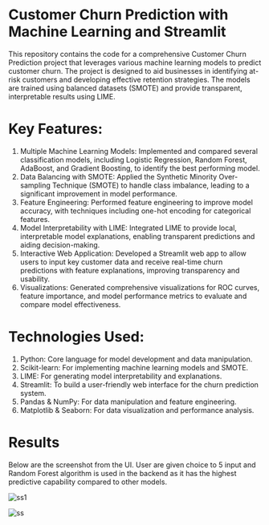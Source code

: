 # Customer Churn Prediction with Machine Learning and Streamlit

This repository contains the code for a comprehensive Customer Churn Prediction project that leverages various machine learning models to predict customer churn. The project is designed to aid businesses in identifying at-risk customers and developing effective retention strategies. The models are trained using balanced datasets (SMOTE) and provide transparent, interpretable results using LIME.

# Key Features:
1. Multiple Machine Learning Models: Implemented and compared several classification models, including Logistic Regression, Random Forest, AdaBoost, and Gradient Boosting, to identify the best performing model.
2. Data Balancing with SMOTE: Applied the Synthetic Minority Over-sampling Technique (SMOTE) to handle class imbalance, leading to a significant improvement in model performance.
3. Feature Engineering: Performed feature engineering to improve model accuracy, with techniques including one-hot encoding for categorical features.
4. Model Interpretability with LIME: Integrated LIME to provide local, interpretable model explanations, enabling transparent predictions and aiding decision-making.
5. Interactive Web Application: Developed a Streamlit web app to allow users to input key customer data and receive real-time churn predictions with feature explanations, improving transparency and usability.
6. Visualizations: Generated comprehensive visualizations for ROC curves, feature importance, and model performance metrics to evaluate and compare model effectiveness.

# Technologies Used:
1. Python: Core language for model development and data manipulation.
2. Scikit-learn: For implementing machine learning models and SMOTE.
3. LIME: For generating model interpretability and explanations.
4. Streamlit: To build a user-friendly web interface for the churn prediction system.
5. Pandas & NumPy: For data manipulation and feature engineering.
6. Matplotlib & Seaborn: For data visualization and performance analysis.

# Results 
Below are the screenshot from the UI. User are given choice to 5 input and Random Forest algorithm is used in the backend as it has the highest predictive capability compared to other models. 

![ss1](https://github.com/user-attachments/assets/9eb142ed-3f5c-42b6-8b4f-a22b67e69e36)

![ss](https://github.com/user-attachments/assets/f8419494-2b72-4b8e-8d5e-4af3165bbf98)
